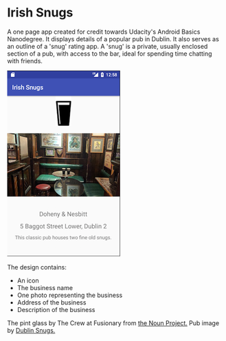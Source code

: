 # Irish Snugs

A one page app created for credit towards Udacity's Android Basics Nanodegree. It displays details of 
a popular pub in Dublin. It also serves as an outline of a 'snug' rating app. A 'snug' is a private, 
usually enclosed section of a pub, with access to the bar, ideal for spending time chatting with friends.

![Screenshot of app](/app/src/main/res/drawable/screenshot.png?raw=true)

The design contains:

- An icon
- The business name
- One photo representing the business
- Address of the business
- Description of the business

The pint glass by The Crew at Fusionary from [the Noun Project.](https://thenounproject.com/)
Pub image by [Dublin Snugs.](https://www.instagram.com/p/BSMOkQ8B830/)